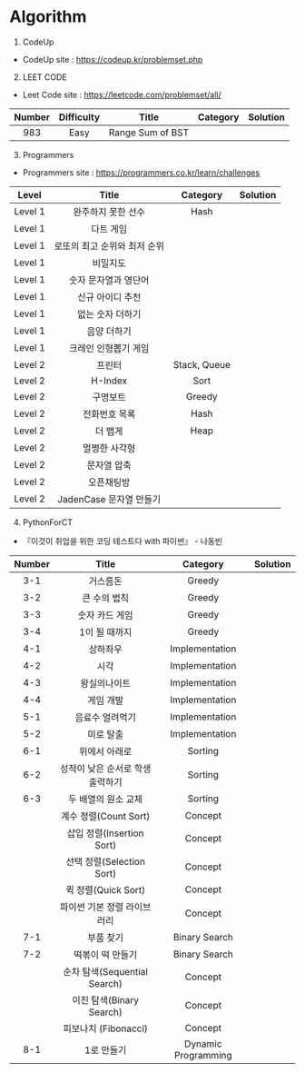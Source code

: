 # Algorithm


1. CodeUp  
- CodeUp site : https://codeup.kr/problemset.php


2. LEET CODE   
- Leet Code site : https://leetcode.com/problemset/all/  

|Number|Difficulty|Title|Category|Solution|
|:------:|:-------:|:--------:|:--------:|:-------:|
|983|Easy|Range Sum of BST|||


3. Programmers   
- Programmers site : https://programmers.co.kr/learn/challenges  



|Level|Title|Category|Solution|
|:------:|:-------:|:--------:|:--------:|
|Level 1|완주하지 못한 선수|Hash||
|Level 1|다트 게임|||
|Level 1|로또의 최고 순위와 최저 순위|||
|Level 1|비밀지도|||
|Level 1|숫자 문자열과 영단어|||
|Level 1|신규 아이디 추천|||
|Level 1|없는 숫자 더하기|||
|Level 1|음양 더하기|||
|Level 1|크레인 인형뽑기 게임|||
|Level 2|프린터|Stack, Queue||
|Level 2|H-Index|Sort||
|Level 2|구명보트|Greedy||
|Level 2|전화번호 목록|Hash||
|Level 2|더 맵게|Heap||
|Level 2|멀쩡한 사각형|||
|Level 2|문자열 압축|||
|Level 2|오픈채팅방|||
|Level 2|JadenCase 문자열 만들기|||






4. PythonForCT
- 『이것이 취업을 위한 코딩 테스트다 with 파이썬』 - 나동빈  


|Number|Title|Category|Solution|
|:------:|:-------:|:--------:|:--------:|
|3-1|거스름돈|Greedy||
|3-2|큰 수의 법칙|Greedy||
|3-3|숫자 카드 게임|Greedy||
|3-4|1이 될 때까지|Greedy||
|4-1|상하좌우|Implementation||
|4-2|시각|Implementation||
|4-3|왕실의나이트|Implementation||
|4-4|게임 개발|Implementation||
|5-1|음료수 얼려먹기|Implementation||
|5-2|미로 탈출|Implementation||
|6-1|위에서 아래로|Sorting||
|6-2|성적이 낮은 순서로 학생 출력하기|Sorting||
|6-3|두 배열의 원소 교체|Sorting||
||계수 정렬(Count Sort)|Concept||
||삽입 정렬(Insertion Sort)|Concept||
||선택 정렬(Selection Sort)|Concept||
||퀵 정렬(Quick Sort)|Concept||
||파이썬 기본 정렬 라이브러리|Concept|| 
|7-1|부품 찾기|Binary Search||
|7-2|떡볶이 떡 만들기|Binary Search||
||순차 탐색(Sequential Search)|Concept||
||이진 탐색(Binary Search)|Concept||
||피보나치 (Fibonacci)|Concept||
|8-1|1로 만들기|Dynamic Programming||